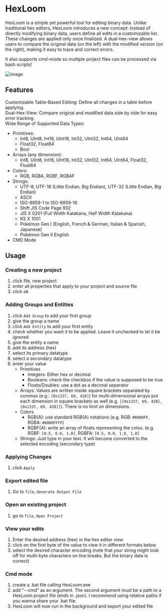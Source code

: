 # HexLoom
HexLoom is a simple yet powerful tool for editing binary data. Unlike traditional hex editors, HexLoom introduces a new concept: instead of directly modifying binary data, users define all edits in a customizable list. These changes are applied only once finalized. A dual-hex-view allows users to compare the original data (on the left) with the modified version (on the right), making it easy to trace and correct errors.

It also supports cmd-mode so multiple project files can be processed via bash scripts!

![image](https://github.com/user-attachments/assets/9cf26594-32da-48b0-a665-cfc40ee4e8ad)


## Features
Customizable Table-Based Editing: Define all changes in a table before applying.
<br>
Dual-Hex-View: Compare original and modified data side by side for easy error tracking.
<br>
Wide Range of Supported Data Types:
- Primitives:
  - Int8, UInt8, Int16, UInt16, Int32, UInt32, Int64, UInt64
  - Float32, Float64
  - Bool
- Arrays (any dimension):
  - Int8, UInt8, Int16, UInt16, Int32, UInt32, Int64, UInt64, Float32, Float64
- Colors:
  - RGB, RGBA, RGBF, RGBAF
- Strings:
  - UTF-8, UTF-16 (Little Endian, Big Endian), UTF-32 (Little Endian, Big Endian)
  - ASCII
  - ISO-8859-1 to ISO-8859-16
  - Shift JIS Code Page 932
  - JIS X 0201 (Full Width Katakana, Half Width Katakana)
  - KS X 1001
  - Pokémon Gen I (English, French & German, Italian & Spanish, Japanese)
  - Pokémon Gen II English
- CMD Mode

## Usage
### Creating a new project
1. click file, new project
2. enter all properties that apply to your project and source file
3. click ok

### Adding Groups and Entities
1. click `Add Group` to add your first group
2. give the group a name
3. click `Add Entity` to add your first entity
4. check whether you want it to be applied. Leave it unchecked to let it be ignored
5. give the entity a name
6. add its address (hex)
7. select its primary datatype
8. select a secondary datatype
9. enter your value
    - Primitives
      - Integers: Either hex or decimal
      - Booleans: check the checkbox if the value is supposed to be true
      - Floats/Doubles: use a dot as a decimal separator
    - Arrays: Values are written inside square brackets separated by commas (e.g.: `[0x1337, 69, 420]`) for multi-dimensional arrays put each dimension in square brackets as well (e.g. `[[0x1337, 69, 420], [0x1337, 69, 420]]`). There is no limit on dimensions.
    - Colors
      - RGB(A): use standard RGB(A) notations (e.g. RGB: `#8000FF`, RGBA: `#8000FFFF`)
      - RGBF(A): write an array of floats representing the colos. (e.g. RGBF: `[0.5, 0.0, 1.0]`, RGBFA: `[0.5, 0.0, 1.0, 1.0]`
    - Strings: Just type in your text. It will become converted to the selected encoding (secondary type)

### Applying  Changes
1. click `Apply`

### Export edited file
1. Go to `file`, `Generate Output File`

### Open an existing project
1. go to `file`, `Open Project`

### View your edits
1. Enter the desired address (hex) in the hex editor view
2. click on the first byte of the value to view it in different formats below
3. select the desired character encoding (note that your string might look off for multi-byte characters on line breaks. But the binary data is correct)

### Cmd mode
1. create a .bat file calling HexLoom.exe
2. add "--cmd" as an argument. The second argument must be a path to a HexLoom project file (ends in .json). I recommend using relative paths if you wanna share your .bat file.
3. HexLoom will now run in the background and export your edited file

